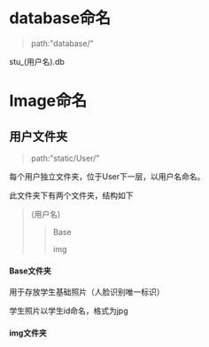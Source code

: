 # database命名

> path:"database/"

stu_(用户名).db

# Image命名

## 用户文件夹

> path:"static/User/"

每个用户独立文件夹，位于User下一层，以用户名命名。

此文件夹下有两个文件夹，结构如下

>(用户名)
>
>> Base
>>
>> img

#### Base文件夹

用于存放学生基础照片（人脸识别唯一标识）

学生照片以学生id命名，格式为jpg

#### img文件夹
